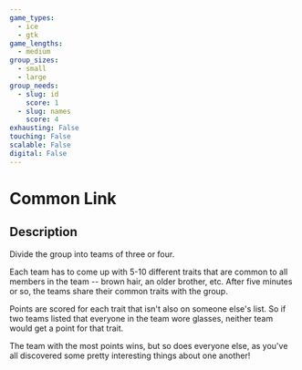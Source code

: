 ```yaml
---
game_types:
  - ice
  - gtk
game_lengths:
  - medium
group_sizes:
  - small
  - large
group_needs:
  - slug: id
    score: 1
  - slug: names
    score: 4
exhausting: False
touching: False
scalable: False
digital: False
---
```

# Common Link

## Description
Divide the group into teams of three or four. 

Each team has to come up with 5-10 different traits that are common to all members in the team -- brown hair, an older brother, etc. After five minutes or so, the teams share their common traits with the group. 

Points are scored for each trait that isn't also on someone else's list. So if two teams listed that everyone in the team wore glasses, neither team would get a point for that trait. 

The team with the most points wins, but so does everyone else, as you've all discovered some pretty interesting things about one another!
